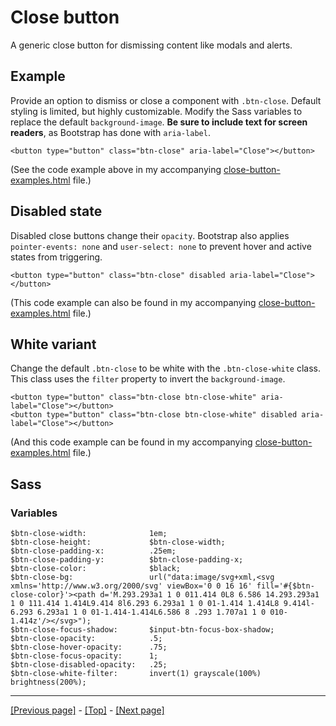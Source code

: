 # Close button

A generic close button for dismissing content like modals and alerts.

## Example

Provide an option to dismiss or close a component with `.btn-close`. Default styling is limited, but highly customizable. Modify the Sass variables to replace the default `background-image`. **Be sure to include text for screen readers**, as Bootstrap has done with `aria-label`.
```
<button type="button" class="btn-close" aria-label="Close"></button>
```
(See the code example above in my accompanying [close-button-examples.html](https://github.com/AndrewSRea/My_Learning_Port/blob/main/Bootstrap/Components/Close_Button/close-button-examples.html) file.)

## Disabled state

Disabled close buttons change their `opacity`. Bootstrap also applies `pointer-events: none` and `user-select: none` to prevent hover and active states from triggering.
```
<button type="button" class="btn-close" disabled aria-label="Close"></button>
```
(This code example can also be found in my accompanying [close-button-examples.html](https://github.com/AndrewSRea/My_Learning_Port/blob/main/Bootstrap/Components/Close_Button/close-button-examples.html) file.)

## White variant

Change the default `.btn-close` to be white with the `.btn-close-white` class. This class uses the `filter` property to invert the `background-image`.
```
<button type="button" class="btn-close btn-close-white" aria-label="Close"></button>
<button type="button" class="btn-close btn-close-white" disabled aria-label="Close"></button>
```
(And this code example can be found in my accompanying [close-button-examples.html](https://github.com/AndrewSRea/My_Learning_Port/blob/main/Bootstrap/Components/Close_Button/close-button-examples.html) file.)

## Sass

### Variables

```
$btn-close-width:              1em;
$btn-close-height:             $btn-close-width;
$btn-close-padding-x:          .25em;
$btn-close-padding-y:          $btn-close-padding-x;
$btn-close-color:              $black;
$btn-close-bg:                 url("data:image/svg+xml,<svg xmlns='http://www.w3.org/2000/svg' viewBox='0 0 16 16' fill='#{$btn-close-color}'><path d='M.293.293a1 1 0 011.414 0L8 6.586 14.293.293a1 1 0 111.414 1.414L9.414 8l6.293 6.293a1 1 0 01-1.414 1.414L8 9.414l-6.293 6.293a1 1 0 01-1.414-1.414L6.586 8 .293 1.707a1 1 0 010-1.414z'/></svg>");
$btn-close-focus-shadow:       $input-btn-focus-box-shadow;
$btn-close-opacity:            .5;
$btn-close-hover-opacity:      .75;
$btn-close-focus-opacity:      1;
$btn-close-disabled-opacity:   .25;
$btn-close-white-filter:       invert(1) grayscale(100%) brightness(200%);
```

<hr>

[[Previous page]](https://github.com/AndrewSRea/My_Learning_Port/tree/main/Bootstrap/Components/Carousel#carousel) - [[Top]](https://github.com/AndrewSRea/My_Learning_Port/tree/main/Bootstrap/Components/Close_Button#close-button) - [[Next page]](https://github.com/AndrewSRea/My_Learning_Port/tree/main/Bootstrap/Components/Collapse#collapse)
